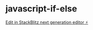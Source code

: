 # javascript-if-else

[Edit in StackBlitz next generation editor ⚡️](https://stackblitz.com/~/github.com/Chonkz90/javascript-if-else)
